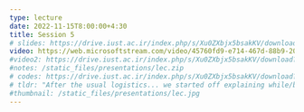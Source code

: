 ```yaml
---
type: lecture
date: 2022-11-15T8:00:00+4:30
title: Session 5 
# slides: https://drive.iust.ac.ir/index.php/s/Xu0ZXbjx5bsakKV/download?path=%2FSlides&files=S7.pdf
video: https://web.microsoftstream.com/video/45760fd9-e714-467d-88b9-208dc3b57165
#video2: https://drive.iust.ac.ir/index.php/s/Xu0ZXbjx5bsakKV/download?path=%2FVideos&files=lab3b.mp4
#notes: /static_files/presentations/lec.zip
# codes: https://drive.iust.ac.ir/index.php/s/Xu0ZXbjx5bsakKV/download?path=%2FCode&files=S7.zip
# tldr: "After the usual logistics... we started off explaining while/break. We spent a few minutes explaining how one would swap variable values. Finally, we introduced classes and how we can use them to bind variables and functions together. At the end we reviewed lists and barely introduced tuples."
#thumbnail: /static_files/presentations/lec.jpg
---
```

